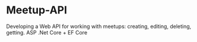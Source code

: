 # Meetup-API
Developing a Web API for working with meetups: creating, editing, deleting, getting.
ASP .Net Core + EF Core
